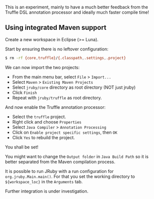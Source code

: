 This is an experiment, mainly to have a much better feedback from the Truffle DSL annotation processor and ideally much faster compile time!

## Using integrated Maven support

Create a new workspace in Eclipse (>= Luna).

Start by ensuring there is no leftover configuration:
```bash
$ rm -rf {core,truffle}/{.classpath,.settings,.project}
```

We can now import the two projects:
* From the main menu bar, select `File` > `Import...`
* Select `Maven` > `Existing Maven Projects`
* Select `jruby/core` directory as root directory (NOT just jruby)
* Click `Finish`
* Repeat with `jruby/truffle` as root directory.

And now enable the Truffle annotation processor:
* Select the `truffle` project.
* Right click and choose `Properties`
* Select `Java Compiler` > `Annotation Processing`
* Click on `Enable project specific settings`, then `OK`
* Click `Yes` to rebuild the project.

You shall be set!

You might want to change the `Output folder` in `Java Build Path` so it is better separated from the Maven compilation process.

It is possible to run JRuby with a run configuration for `org.jruby.Main.main()`. For that you set the working directory to `${workspace_loc}` in the `Arguments` tab.

Further integration is under investigation.